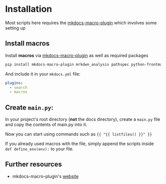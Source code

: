 # Installation

Most scripts here requires the [mkdocs-macro-plugin](https://github.com/fralau/mkdocs-macros-plugin) which involves some setting up

## Install macros

Install **macros** via [mkdocs-macro-plugin](https://mkdocs-macros-plugin.readthedocs.io/en/latest/#installation) as well as required packages

```bash
pip install mkdocs-macro-plugin mrkdwn_analysis pathspec python-frontmatter
```

And include it in your `mkdocs.yml` file:

```yml
plugins:
  - search
  - macros
```

## Create `main.py`:

In your project's root directory (**not** the docs directory), create a `main.py` file and copy the contents of main.py into it. 

Now you can start using commands such as `{{ "{{ listfiles() }}" }}`

If you already used macros with the file, simply append the scripts inside `def define_env(env):` to your file.

## Further resources

- mkdocs-macro-plugin's [website](https://mkdocs-macros-plugin.readthedocs.io/en/latest/)

